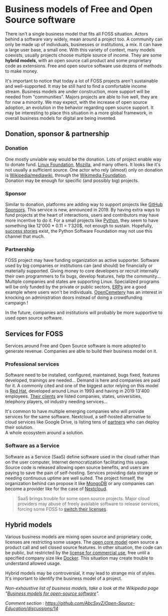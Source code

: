 # Business models of Free and Open Source software

There isn't a single business model that fits all FOSS situation. Actors behind a software
vary widely, mean around a project too. A community can only be made up of individuals,
businesses or institutions, a mix. It can have a large user base, a small one.
With this variety of context, many models coexists, usually projects choose
multiple source of income. They are some **hybrid models**, with an open source
call product and some proprietary code as extensions. Free and open source
software use dozens of methods to make money.

It's important to notice that today a lot of FOSS projects aren't sustainable
and well-supported. It may be still hard to find a comfortable income stream.
Business models are under construction, more support will be needed from "communities".
Majors projects are able to live well, they are for now a minority.
We may expect, with the increase of open source adoption, an evolution in the behavior regarding
open source support.
It may be interesting to place this situation in a more global framework,
in overall business models for digital are being invented.

## Donation, sponsor & partnership

### Donation

One mostly unviable way would be the donation. Lots of project enable way to donate
fund. [Linux Foundation](https://www.linuxfoundation.org/about/donate/), [Mozilla](https://donate.mozilla.org/en-US/),
and many others. It looks like it's not usually a sufficient source. One actor who rely
(almost) only on donation is [Wikipedia/mediawiki](https://github.com/wikimedia/mediawiki), through the [Wikimedia Foundation](https://donate.wikimedia.org/w/index.php?title=Special:LandingPage&country=FR&uselang=en&utm_medium=wmfSite&utm_source=113&utm_campaign=navButton).  
Donation may be enough for specific (and possibly big) projects.

### Sponsor

Similar to donation, platforms are adding way to support projects like [GitHub Sponsors](https://github.com/sponsors). This service is new, announced in 2019. By having extra ways to fund projects at the heart of interactions, users and contributors may have more incentive to do it. For a small projects like [Python](https://github.com/sponsors/python?frequency=recurring&sponsor=AbcSxyZ), they seem to have something like 12'000 * 0.11 = 1'320$, not enough to sustain. Hopefully, [success stories](https://calebporzio.com/i-just-hit-dollar-100000yr-on-github-sponsors-heres-how-i-did-it) exist, the Python Software Foundation may not use this channel that much.

### Partnership

FOSS project may have funding organization as active supporter. Software used by big companies or institutions can (and should) be financially or materially supported. Giving money to core developers or recruit internally their own programmers to fix bugs, develop features, help the community... Multiple companies and states are supporting Linux. Specialized programs will be only funded by the private or public sectors, [ERPs](https://en.wikipedia.org/wiki/Enterprise_resource_planning) are a good example where users won't be individuals. [OpenCemetery](https://joinup.ec.europa.eu/collection/egovernment/solution/opencemetery) has an interest in knocking on administration doors instead of doing a crowdfunding campaign !

In the future, companies and institutions will probably be more supportive to used open source software.

## Services for FOSS

Services around Free and Open Source software is more adopted to generate revenue. Companies are able to build their business model on it.

### Professional services

Software need to be installed, configured, maintained, bugs fixed, features developed, trainings are needed... Demand is here and companies are paid for it. A commonly cited and one of the biggest actor relying on this model is [Red Hat](https://en.wikipedia.org/wiki/Red_Hat), developed around Linux in 1993 and having in 2019 13'400 employees. [Their clients](https://www.redhat.com/fr/success-stories) are listed companies, states, universities, telephony players, oil industry needing services...

It's common to have multiple emerging companies who will provide services for the same software. Nextcloud, a self-hosted alternative to cloud services like Google Drive, is listing tens of [partners](https://nextcloud.com/partners/) who can deploy their solution.  
A whole ecosystem around a solution.

### Software as a Service

Software as a Service (SaaS) define software used in the cloud rather than on the user computer, Internet democratization facilitating this usage. Source code is released allowing open source benefits, and users are paying to save the pain of self-hosting. Services providing data storage or needing continuous uptime are well suited. The project himself, the organization behind can propose it like [MongoDB](https://www.mongodb.com/cloud/atlas) or any companies can become a provider like for the case of [Nextcloud](https://nextcloud.com/).

> SaaS brings trouble for some open source projects. Major cloud providers may abuse of freely available software to release services, forcing some FOSS to [switch their licenses](https://arstechnica.com/information-technology/2019/10/is-the-software-world-taking-too-much-from-the-open-source-community/).

## Hybrid models

Various business models are mixing open source and proprietary code, licenses are
restricting some usages. The [open core model](https://en.wikipedia.org/wiki/Open-core_model)
open source a product call and sell closed source features. In other situation, the code can be public,
but restricted by the [license for commercial use](https://dev.to/remotesynth/developers-need-to-start-paying-attention-to-licenses), free until a specified company size like [Docker](https://floridanewstimes.com/docker-desktop-is-no-longer-free-for-enterprise-users/333382/). This situation may create trouble to understand allowed usage.

Hybrid models may be controversial, it may lead to strange mix of styles. It's
important to identify the business model of a project.

*Non-exhaustive list of business models, take a look at the Wikipedia page "[Business models for open-source software](https://en.wikipedia.org/wiki/Business_models_for_open-source_software)".*

*Comment section : https://github.com/AbcSxyZ/Open-Source-Education/discussions/14*
